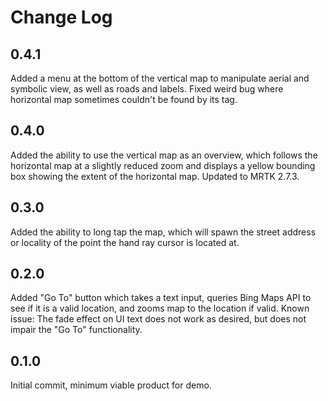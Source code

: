# Change Log
## 0.4.1
Added a menu at the bottom of the vertical map to manipulate aerial and symbolic view,
as well as roads and labels.  Fixed weird bug where horizontal map sometimes couldn't
be found by its tag.
## 0.4.0
Added the ability to use the vertical map as an overview, which follows the horizontal map
at a slightly reduced zoom and displays a yellow bounding box showing the extent of the 
horizontal map.  Updated to MRTK 2.7.3.
## 0.3.0
Added the ability to long tap the map, which will spawn the street address or locality of 
the point the hand ray cursor is located at.
## 0.2.0
Added "Go To" button which takes a text input, queries Bing Maps API to see if it is a valid
location, and zooms map to the location if valid.  Known issue:  The fade effect on UI text
does not work as desired, but does not impair the "Go To" functionality.
## 0.1.0
Initial commit, minimum viable product for demo.